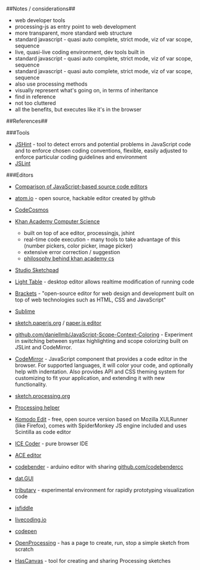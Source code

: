 ##Notes / considerations##
+ web developer tools
+ processing-js as entry point to web development
+ more transparent, more standard web structure
+ standard javascript - quasi auto complete, strict mode, viz of var scope, sequence
+ live, quasi-live coding environment, dev tools built in
+ standard javascript - quasi auto complete, strict mode, viz of var scope, sequence
+ standard javascript - quasi auto complete, strict mode, viz of var scope, sequence
+ also use processing methods
+ visually represent what's going on, in terms of inheritance
+ find in reference
+ not too cluttered
+ all the benefits, but executes like it's in the browser

##References##


###Tools
+ [JSHint](http://www.jshint.com/) -  tool to detect errors and potential problems in JavaScript code and to enforce chosen coding conventions, flexible, easily adjusted to enforce particular coding guidelines and environment
+ [JSLint](http://www.jslint.com/)

###Editors
+ [Comparison of JavaScript-based source code editors](http://en.wikipedia.org/wiki/Comparison_of_JavaScript-based_source_code_editors)
+ [atom.io](https://atom.io/) - open source, hackable editor created by github
+ [CodeCosmos](http://bob.ippoli.to/archives/2013/07/18/codecosmos-tech/)
+ [Khan Academy Computer Science](https://www.khanacademy.org/cs)
    + built on top of ace editor, processingjs, jshint
    + real-time code execution - many tools to take advantage of this (number pickers, color picker, image picker)
    + extensive error correction / suggestion
    + [philosophy behind khan academy cs](http://ejohn.org/blog/introducing-khan-cs/)

+ [Studio Sketchpad](http://sketchpad.cc)
+ [Light Table](http://www.lighttable.com) - desktop editor allows realtime modification of running code
+ [Brackets](http://brackets.io/) - "open-source editor for web design and development built on top of web technologies such as HTML, CSS and JavaScript"
+ [Sublime](http://www.sublimetext.com/)
+ [sketch.paperjs.org](http://sketch.paperjs.org/) / [paper.js editor](http://paperjs.org/static/editor/) 
+ [github.com/daniellmb/JavaScript-Scope-Context-Coloring](https://github.com/daniellmb/JavaScript-Scope-Context-Coloring) - Experiment in switching between syntax highlighting and scope colorizing built on JSLint and CodeMirror.
+ [CodeMirror](http://codemirror.net/) - JavaScript component that provides a code editor in the browser. For supported languages, it will color your code, and optionally help with indentation. Also provides API and CSS theming system for customizing to fit your application, and extending it with new functionality.
+ [sketch.processing.org](http://sketch.processing.org/)
+ [Processing helper](http://processingjs.org/tools/processing-helper.html)

+ [Komodo Edit](http://www.activestate.com/komodo-edit) - free, open source version based on Mozilla XULRunner (like Firefox), comes with SpiderMonkey JS engine included and uses Scintilla as code editor
+ [ICE Coder](http://icecoder.net/) - pure browser IDE
+ [ACE editor](http://ace.ajax.org/)
+ [codebender](http://codebender.cc/) - arduino editor with sharing [github.com/codebendercc](https://github.com/codebendercc/)
+ [dat.GUI](https://code.google.com/p/dat-gui/)
+ [tributary](http://tributary.io/tributary/2958568/) - experimental environment for rapidly prototyping visualization code
+ [jsfiddle](http://jsfiddle.net/)
+ [livecoding.io](http://livecoding.io/)
+ [codepen](http://codepen.io/)
+ [OpenProcessing](http://www.openprocessing.org/sketch/create) - has a page to create, run, stop a simple sketch from scratch
+ [HasCanvas](http://hascanvas.com/) - tool for creating and sharing Processing sketches